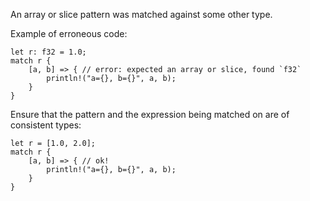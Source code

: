 An array or slice pattern was matched against some other type.

Example of erroneous code:

```compile_fail,E0529
let r: f32 = 1.0;
match r {
    [a, b] => { // error: expected an array or slice, found `f32`
        println!("a={}, b={}", a, b);
    }
}
```

Ensure that the pattern and the expression being matched on are of consistent
types:

```
let r = [1.0, 2.0];
match r {
    [a, b] => { // ok!
        println!("a={}, b={}", a, b);
    }
}
```
